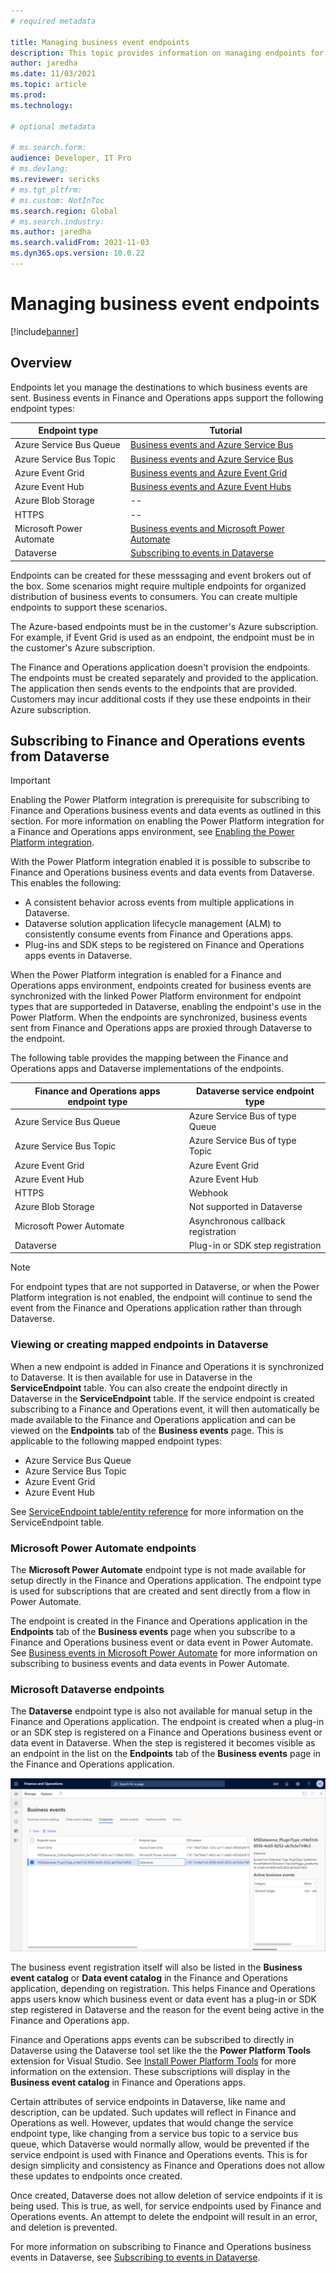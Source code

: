 ```yaml
---
# required metadata

title: Managing business event endpoints
description: This topic provides information on managing endpoints for Finance and Operations apps business events.
author: jaredha
ms.date: 11/03/2021
ms.topic: article
ms.prod:
ms.technology: 

# optional metadata

# ms.search.form:
audience: Developer, IT Pro
# ms.devlang: 
ms.reviewer: sericks
# ms.tgt_pltfrm: 
# ms.custom: NotInToc
ms.search.region: Global
# ms.search.industry:
ms.author: jaredha
ms.search.validFrom: 2021-11-03
ms.dyn365.ops.version: 10.0.22
---
```


# Managing business event endpoints
[!include[banner](../includes/banner.md)]

## Overview
Endpoints let you manage the destinations to which business events are sent. Business events in Finance and Operations apps support the following endpoint types:

| Endpoint type | Tutorial |
| ------------- | -------- |
| Azure Service Bus Queue | [Business events and Azure Service Bus](./how-to/how-to-servicebus-queue) |
| Azure Service Bus Topic | [Business events and Azure Service Bus](./how-to/how-to-servicebus) |
| Azure Event Grid | [Business events and Azure Event Grid](./how-to/how-to-eventgrid) |
| Azure Event Hub | [Business events and Azure Event Hubs](./how-to/event-hub)  |
| Azure Blob Storage | -- |
| HTTPS | -- |
| Microsoft Power Automate | [Business events and Microsoft Power Automate](./how-to/how-to-flow) |
| Dataverse | [Subscribing to events in Dataverse](./how-to/how-to-dataverse-events) |

Endpoints can be created for these messsaging and event brokers out of the box. Some scenarios might require multiple endpoints for organized distribution of business events to consumers. You can create multiple endpoints to support these scenarios.

The Azure-based endpoints must be in the customer's Azure subscription. For example, if Event Grid is used as an endpoint, the endpoint must be in the customer's Azure subscription.

The Finance and Operations application doesn't provision the endpoints. The endpoints must be created separately and provided to the application. The application then sends events to the endpoints that are provided. Customers may incur additional costs if they use these endpoints in their Azure subscription.

## Subscribing to Finance and Operations events from Dataverse

> [!IMPORTANT]
> Enabling the Power Platform integration is prerequisite for subscribing to Finance and Operations business events and data events as outlined in this section. For more information on enabling the Power Platform integration for a Finance and Operations apps environment, see [Enabling the Power Platform integration](./power-platform/enable-power-platform-integration).

With the Power Platform integration enabled it is possible to subscribe to Finance and Operations business events and data events from Dataverse. This enables the following:

  - A consistent behavior across events from multiple applications in Dataverse.
  - Dataverse solution application lifecycle management (ALM) to consistently consume events from Finance and Operations apps.
  - Plug-ins and SDK steps to be registered on Finance and Operations apps events in Dataverse.

When the Power Platform integration is enabled for a Finance and Operations apps environment, endpoints created for business events are synchronized with the linked Power Platform environment for endpoint types that are supporteded in Dataverse, enabling the endpoint's use in the Power Platform. When the endpoints are synchronized, business events sent from Finance and Operations apps are proxied through Dataverse to the endpoint.

The following table provides the mapping between the Finance and Operations apps and Dataverse implementations of the endpoints.

| Finance and Operations apps endpoint type | Dataverse service endpoint type | 
| ----------------------------------------- | ------------------------------- |
| Azure Service Bus Queue                   | Azure Service Bus of type Queue | 
| Azure Service Bus Topic                   | Azure Service Bus of type Topic |
| Azure Event Grid                          | Azure Event Grid                |
| Azure Event Hub                           | Azure Event Hub                 |
| HTTPS                                     | Webhook                         |
| Azure Blob Storage                        | Not supported in Dataverse     |
| Microsoft Power Automate                  | Asynchronous callback registration |
| Dataverse                                 | Plug-in or SDK step registration |

> [!NOTE]
> For endpoint types that are not supported in Dataverse, or when the Power Platform integration is not enabled, the endpoint will continue to send the event from the Finance and Operations application rather than through Dataverse.

### Viewing or creating mapped endpoints in Dataverse

When a new endpoint is added in Finance and Operations it is synchronized to Dataverse. It is then available for use in Dataverse in the **ServiceEndpoint** table. You can also create the endpoint directly in Dataverse in the **ServiceEndpoint** table. If the service endpoint is created subscribing to a Finance and Operations event, it will then automatically be made available to the Finance and Operations application and can be viewed on the **Endpoints** tab of the **Business events** page. This is applicable to the following mapped endpoint types:

- Azure Service Bus Queue
- Azure Service Bus Topic
- Azure Event Grid
- Azure Event Hub

See [ServiceEndpoint table/entity reference](powerapps/developer/data-platform/reference/entities/serviceendpoint) for more information on the ServiceEndpoint table.

### Microsoft Power Automate endpoints

The **Microsoft Power Automate** endpoint type is not made available for setup directly in the Finance and Operations application. The endpoint type is used for subscriptions that are created and sent directly from a flow in Power Automate. 

The endpoint is created in the Finance and Operations application in the **Endpoints** tab of the **Business events** page when you subscribe to a Finance and Operations business event or data event in Power Automate. See [Business events in Microsoft Power Automate](/business-events-flow) for more information on subscribing to business events and data events in Power Automate.

### Microsoft Dataverse endpoints

The **Dataverse** endpoint type is also not available for manual setup in the Finance and Operations application. The endpoint is created when a plug-in or an SDK step is registered on a Finance and Operations business event or data event in Dataverse. When the step is registered it becomes visible as an endpoint in the list on the **Endpoints** tab of the **Business events** page in the Finance and Operations application. 

![Business events Dataverse endpoint type in Finance and Operations](../media/businessevents_DataverseEndpoint.png)

The business event registration itself will also be listed in the **Business event catalog** or **Data event catalog** in the Finance and Operations application, depending on registration. This helps Finance and Operations apps users know which business event or data event has a plug-in or SDK step registered in Dataverse and the reason for the event being active in the Finance and Operations app.

Finance and Operations apps events can be subscribed to directly in Dataverse using the Dataverse tool set like the the **Power Platform Tools** extension for Visual Studio. See [Install Power Platform Tools](/powerapps/developer/data-platform/tools/devtools-install) for more information on the extension. These subscriptions will display in the **Business event catalog** in Finance and Operations apps.

Certain attributes of service endpoints in Dataverse, like name and description, can be updated. Such updates will reflect in Finance and Operations as well. However, updates that would change the service endpoint type, like changing from a service bus topic to a service bus queue, which Dataverse would normally allow, would be prevented if the service endpoint is used with Finance and Operations events. This is for design simplicity and consistency as Finance and Operations does not allow these updates to endpoints once created.

Once created, Dataverse does not allow deletion of service endpoints if it is being used. This is true, as well, for service endpoints used by Finance and Operations events. An attempt to delete the endpoint will result in an error, and deletion is prevented. 

For more information on subscribing to Finance and Operations business events in Dataverse, see [Subscribing to events in Dataverse](./how-to/how-to-dataverse-events).

